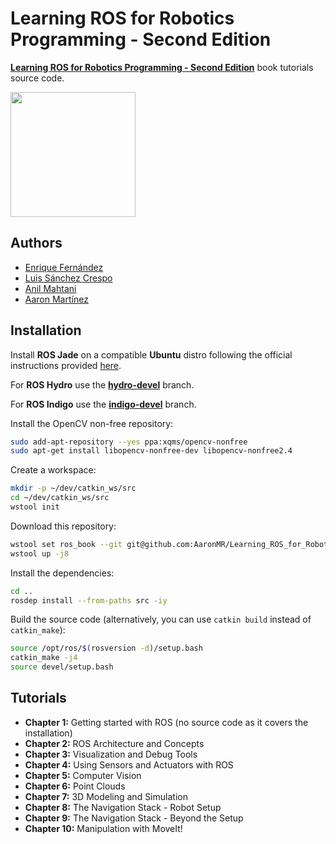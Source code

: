 # Learning ROS for Robotics Programming - Second Edition #

[**Learning ROS for Robotics Programming - Second Edition**](https://www.packtpub.com/hardware-and-creative/learning-ros-robotics-programming-%E2%80%93-second-edition) book tutorials source code.

<a href="https://www.packtpub.com/hardware-and-creative/learning-ros-robotics-programming-%E2%80%93-second-edition"><img src=https://www.packtpub.com/sites/default/files/7580OS_Learning%20ROS%20for%20Robotics%20Programming%20-%20Second%20Edition.jpg width=200/></a>

## Authors ##

* [Enrique Fernández](https://github.com/efernandez)
* [Luis Sánchez Crespo](https://github.com/LuisSC)
* [Anil Mahtani](https://github.com/Anilm3)
* [Aaron Martínez](https://github.com/AaronMR)

## Installation ##

Install **ROS Jade** on a compatible **Ubuntu** distro following the official instructions provided [here](http://wiki.ros.org/hydro/Installation/Ubuntu).

For **ROS Hydro** use the [**hydro-devel**](https://github.com/AaronMR/Learning_ROS_for_Robotics_Programming_2nd_edition/tree/hydro-devel) branch.

For **ROS Indigo** use the [**indigo-devel**](https://github.com/AaronMR/Learning_ROS_for_Robotics_Programming_2nd_edition/tree/indigo-devel) branch.

Install the OpenCV non-free repository:
``` bash
sudo add-apt-repository --yes ppa:xqms/opencv-nonfree
sudo apt-get install libopencv-nonfree-dev libopencv-nonfree2.4
```

Create a workspace:
``` bash
mkdir -p ~/dev/catkin_ws/src
cd ~/dev/catkin_ws/src
wstool init
```

Download this repository:
``` bash
wstool set ros_book --git git@github.com:AaronMR/Learning_ROS_for_Robotics_Programming_2nd_edition.git
wstool up -j8
```

Install the dependencies:
``` bash
cd ..
rosdep install --from-paths src -iy
```

Build the source code (alternatively, you can use `catkin build` instead of `catkin_make`):
``` bash
source /opt/ros/$(rosversion -d)/setup.bash
catkin_make -j4
source devel/setup.bash
```

## Tutorials ##

* **Chapter  1:** Getting started with ROS (no source code as it covers the installation)
* **Chapter  2:** ROS Architecture and Concepts
* **Chapter  3:** Visualization and Debug Tools
* **Chapter  4:** Using Sensors and Actuators with ROS
* **Chapter  5:** Computer Vision
* **Chapter  6:** Point Clouds
* **Chapter  7:** 3D Modeling and Simulation
* **Chapter  8:** The Navigation Stack - Robot Setup
* **Chapter  9:** The Navigation Stack - Beyond the Setup
* **Chapter 10:** Manipulation with MoveIt!

